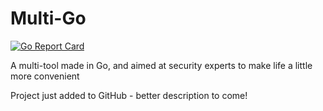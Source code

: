 # Multi-Go

[![Go Report Card](https://goreportcard.com/badge/github.com/TheRedSpy15/Multi-Go)](https://goreportcard.com/report/github.com/TheRedSpy15/Multi-Go)

A multi-tool made in Go, and aimed at security experts to make life a little more convenient

Project just added to GitHub - better description to come!
